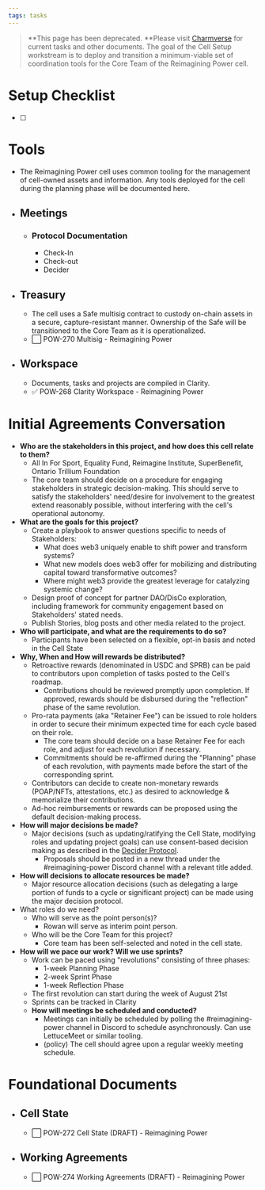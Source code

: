 ```yaml
---
tags: tasks
---
```

>**This page has been deprecated.
**Please visit [Charmverse](https://app.charmverse.io/superbenefit/task-board-reimagining-power-18270894134568505) for current tasks and other documents.
The goal of the Cell Setup workstream is to deploy and transition a minimum-viable set of coordination tools for the Core Team of the Reimagining Power cell.
# Setup Checklist
- [ ] 

# Tools
- The Reimagining Power cell uses common tooling for the management of cell-owned assets and information. Any tools deployed for the cell during the planning phase will be documented here.
- ## Meetings
	- ### Protocol Documentation
		- Check-In
		- Check-out
		- Decider
- ## Treasury
	- The cell uses a Safe multisig contract to custody on-chain assets in a secure, capture-resistant manner. Ownership of the Safe will be transitioned to the Core Team as it is operationalized.
	- ⬜️ POW-270 Multisig - Reimagining Power
- ## Workspace
	- Documents, tasks and projects are compiled in Clarity.
	- ✅ POW-268 Clarity Workspace - Reimagining Power

# Initial Agreements Conversation
- **Who are the stakeholders in this project, and how does this cell relate to them?**
	-  All In For Sport, Equality Fund, Reimagine Institute, SuperBenefit, Ontario Trillium Foundation
	- The core team should decide on a procedure for engaging stakeholders in strategic decision-making. This should serve to satisfy the stakeholders' need/desire for involvement to the greatest extend reasonably possible, without interfering with the cell's operational autonomy.
- **What are the goals for this project?**
	- Create a playbook to answer questions specific to needs of Stakeholders:
		- What does web3 uniquely enable to shift power and transform systems?
		- What new models does web3 offer for mobilizing and distributing capital toward transformative outcomes?
		- Where might web3 provide the greatest leverage for catalyzing systemic change? 
	- Design proof of concept for partner DAO/DisCo exploration, including framework for community engagement based on Stakeholders' stated needs.
	- Publish Stories, blog posts and other media related to the project.
- **Who will participate, and what are the requirements to do so?**
	- Participants have been selected on a flexible, opt-in basis and noted in the Cell State
- **Why, When and How will rewards be distributed?**
	- Retroactive rewards (denominated in USDC and SPRB) can be paid to contributors upon completion of tasks posted to the Cell's roadmap.
		- Contributions should be reviewed promptly upon completion. If approved, rewards should be disbursed during the "reflection" phase of the same revolution.
	- Pro-rata payments (aka "Retainer Fee") can be issued to role holders in order to secure their minimum expected time for each cycle based on their role.
		- The core team should decide on a base Retainer Fee for each role, and adjust for each revolution if necessary.
		- Commitments should be re-affirmed during the "Planning" phase of each revolution, with payments made before the start of the corresponding sprint.
	- Contributors can decide to create non-monetary rewards (POAP/NFTs, attestations, etc.) as desired to acknowledge & memorialize their contributions.
	- Ad-hoc reimbursements or rewards can be proposed using the default decision-making process.
- **How will major decisions be made?**
	- Major decisions (such as updating/ratifying the Cell State, modifying roles and updating project goals) can use consent-based decision making as described in the [Decider Protocol](https://thecoreprotocols.org/protocols/decider).
		- Proposals should be posted in a new thread under the #reimagining-power Discord channel with a relevant title added.
- **How will decisions to allocate resources be made?**
	- Major resource allocation decisions (such as delegating a large portion of funds to a cycle or significant project) can be made using the major decision protocol.
- What roles do we need?
	- Who will serve as the point person(s)?
		- Rowan will serve as interim point person.
	- Who will be the Core Team for this project?
		- Core team has been self-selected and noted in the cell state.
- **How will we pace our work? Will we use sprints?**
	- Work can be paced using "revolutions" consisting of three phases:
		- 1-week Planning Phase
		- 2-week Sprint Phase
		- 1-week Reflection Phase
	- The first revolution can start during the week of August 21st
	- Sprints can be tracked in Clarity
	- **How will meetings be scheduled and conducted?**
		- Meetings can initially be scheduled by polling the #reimagining-power channel in Discord to schedule asynchronously. Can use LettuceMeet or similar tooling.
		- (policy) The cell should agree upon a regular weekly meeting schedule.

# Foundational Documents
- ## Cell State
	- ⬜️ POW-272 Cell State (DRAFT) - Reimagining Power
- ## Working Agreements
	- ⬜️ POW-274 Working Agreements (DRAFT) - Reimagining Power
